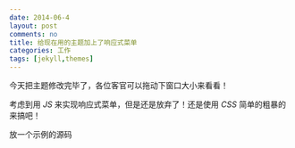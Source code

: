 ```yaml
---
date: 2014-06-4
layout: post
comments: no
title: 给现在用的主题加上了响应式菜单
categories: 工作
tags: [jekyll,themes]
---
```


今天把主题修改完毕了，各位客官可以拖动下窗口大小来看看！

考虑到用 *JS* 来实现响应式菜单，但是还是放弃了！还是使用 *CSS* 简单的粗暴的来搞吧！

放一个示例的源码

<script type="text/javascript" src="https://gist.github.com/wangdaodao/984bc8e140a31b3dd8dd.js"></script>
